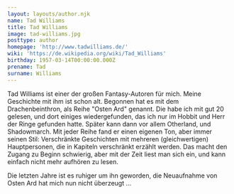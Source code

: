 ```yaml
---
layout: layouts/author.njk
name: Tad Williams
title: Tad Williams
image: tad-williams.jpg
posttype: author
homepage: 'http://www.tadwilliams.de/'
wiki: 'https://de.wikipedia.org/wiki/Tad_Williams'
birthday: 1957-03-14T00:00:00.000Z
prename: Tad
surname: Williams
---
```


Tad Williams ist einer der großen Fantasy-Autoren für mich. Meine Geschichte mit ihm ist schon alt. Begonnen hat es mit dem Drachenbeinthron, als Reihe "Osten Ard" genannt. Die habe ich mit gut 20 gelesen, und dort einiges wiedergefunden, das ich nur im Hobbit und Herr der Ringe gefunden hatte. Später kann dann vor allem Otherland, und Shadowmarch. Mit jeder Reihe fand er einen eigenen Ton, aber immer seinen Stil: Verschränkte Geschichten mit mehreren (gleichwertigen) Hauptpersonen, die in Kapiteln verschränkt erzählt werden. Das macht den Zugang zu Beginn schwierig, aber mit der Zeit liest man sich ein, und kann einfach nicht mehr aufhören zu lesen.

Die letzten Jahre ist es ruhiger um ihn geworden, die Neuaufnahme von Osten Ard hat mich nun nicht überzeugt ...
